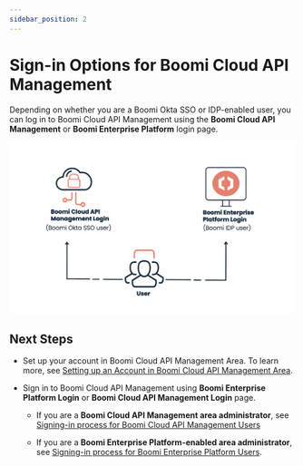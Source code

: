 ```yaml
---
sidebar_position: 2
---
```


# Sign-in Options for Boomi Cloud API Management

<head>
  <meta name="guidename" content="API Management"/>
  <meta name="context" content="GUID-cfeebe3e-1a4e-4185-a65e-7825a2898087"/>
</head>

Depending on whether you are a Boomi Okta SSO or IDP-enabled user, you can log in to Boomi Cloud API Management using the **Boomi Cloud API Management** or **Boomi Enterprise Platform** login page. 

![](../Images/cloud_api_management_login_options.png)


## Next Steps

- Set up your account in Boomi Cloud API Management Area. To learn more, see [Setting up an Account in Boomi Cloud API Management Area](../GettingStarted/SigninginProcess/Setting_up_account_in_cam_area.md).

- Sign in to Boomi Cloud API Management using **Boomi Enterprise Platform Login** or **Boomi Cloud API Management Login** page.

  - If you are a **Boomi Cloud API Management area administrator**, see [Signing-in process for Boomi Cloud API Management Users](../GettingStarted/SigninginProcess/Signing_in_process_for_cloud_api_management_users.md)
  
  - If you are a **Boomi Enterprise Platform-enabled area administrator**, see [Signing-in process for Boomi Enterprise Platform Users](../GettingStarted/SigninginProcess/Signing-in_process_for_platform_users.md). 